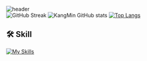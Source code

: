 ![header](https://capsule-render.vercel.app/api?type=Waving&color=auto&height=300&section=header&text=KangMin%20GitHub&fontSize=90)  
![GitHub Streak](https://streak-stats.demolab.com/?user=jokangmin&theme=radical)
![KangMin GitHub stats](https://github-readme-stats.vercel.app/api?username=jokangmin&hide=contribs,prs&show_icons=true&theme=radical)
[![Top Langs](https://github-readme-stats.vercel.app/api/top-langs/?username=jokangmin)](https://github.com/anuraghazra/github-readme-stats)
<br>
## 🛠️ Skill
[![My Skills](https://skillicons.dev/icons?i=react,js,java,html,css,vscode,spring,mysql,nodejs,jquery,jenkins,postman,eclipse,docker,codepen,figma&perline=8)](https://skillicons.dev)
